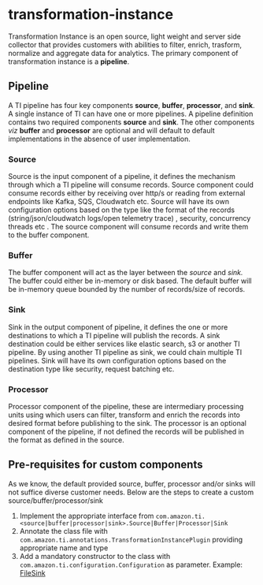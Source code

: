 # transformation-instance

Transformation Instance is an open source, light weight and server side collector that provides customers with abilities to filter, enrich, trasform, normalize and aggregate data for analytics. The primary component of transformation instance is a **pipeline**.

## Pipeline
A TI pipeline has four key components **source**, **buffer**, **processor**, and **sink**. A single instance of TI can have one or more pipelines. A pipeline definition contains two required components **source** and **sink**. The other components *viz* **buffer** and **processor** are optional and will default to default implementations in the absence of user implementation.

### Source
Source is the input component of a pipeline, it defines the mechanism through which a TI pipeline will consume records. Source component could consume records either by receiving over http/s or reading from external endpoints like Kafka, SQS, Cloudwatch etc.  Source will have its own configuration options based on the type like the format of the records (string/json/cloudwatch logs/open telemetry trace) , security, concurrency threads etc . The source component will consume records and write them to the buffer component.

### Buffer
The buffer component will act as the layer between the *source* and *sink.* The buffer could either be in-memory or disk based. The default buffer will be in-memory queue bounded by the number of records/size of records. 

### Sink
Sink in the output component of pipeline, it defines the one or more destinations to which a TI pipeline will publish the records. A sink destination could be either services like elastic search, s3 or another TI pipeline. By using another TI pipeline as sink, we could chain multiple TI pipelines. Sink will have its own configuration options based on the destination type like security, request batching etc. 

### Processor
Processor component of the pipeline, these are intermediary processing units using which users can filter, transform and enrich the records into desired format before publishing to the sink. The processor is an optional component of the pipeline, if not defined the records will be published in the format as defined in the source.

## Pre-requisites for custom components
As we know, the default provided source, buffer, processor and/or sinks will not suffice diverse customer needs. Below are the steps to create a custom source/buffer/processor/sink
 
 
1. Implement the appropriate interface from ```com.amazon.ti.<source|buffer|processor|sink>.Source|Buffer|Processor|Sink```
2. Annotate the class file with ```com.amazon.ti.annotations.TransformationInstancePlugin``` providing appropriate name and type
3. Add a mandatory constructor to the class with ```com.amazon.ti.configuration.Configuration``` as parameter. Example: [FileSink](https://github.com/yadavcbala/transformation-instance/blob/master/src/main/java/com/amazon/ti/plugins/sink/FileSink.java)
